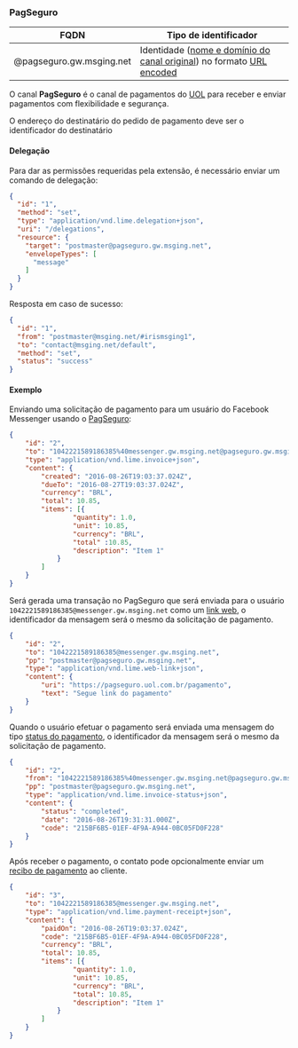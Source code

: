 ### PagSeguro
| FQDN                     | Tipo de identificador                                         | 
|--------------------------|---------------------------------------------------------------|
| @pagseguro.gw.msging.net | Identidade ([nome e domínio do canal original](./#/docs/concepts/addressing)) no formato [URL encoded](http://www.w3schools.com/tags/ref_urlencode.asp) | 

O canal **PagSeguro** é o canal de pagamentos do [UOL](https://pagseguro.uol.com.br/) para receber e enviar pagamentos com flexibilidade e segurança.

O endereço do destinatário do pedido de pagamento deve ser o identificador do destinatário 

#### Delegação
Para dar as permissões requeridas pela extensão, é necessário enviar um comando de delegação:

```json
{  
  "id": "1",
  "method": "set",
  "type": "application/vnd.lime.delegation+json",
  "uri": "/delegations",
  "resource": {  
    "target": "postmaster@pagseguro.gw.msging.net",
    "envelopeTypes": [  
      "message"
    ]
  }
}
```
Resposta em caso de sucesso:

```json
{
  "id": "1",
  "from": "postmaster@msging.net/#irismsging1",
  "to": "contact@msging.net/default",
  "method": "set",
  "status": "success"
}
```

#### Exemplo

Enviando uma solicitação de pagamento para um usuário do Facebook Messenger usando o [PagSeguro](./#/docs/payments/pagseguro):

```json
{
    "id": "2",
    "to": "1042221589186385%40messenger.gw.msging.net@pagseguro.gw.msging.net",
    "type": "application/vnd.lime.invoice+json",
    "content": {
        "created": "2016-08-26T19:03:37.024Z",
        "dueTo": "2016-08-27T19:03:37.024Z",
        "currency": "BRL",
        "total": 10.85,
        "items": [{
                "quantity": 1.0,
                "unit": 10.85,
                "currency": "BRL",
                "total" :10.85,
                "description": "Item 1"
            }
        ]
    }
}
```

Será gerada uma transação no PagSeguro que será enviada para o usuário `1042221589186385@messenger.gw.msging.net` como um [link web](./#/docs/content-types/web-link), o identificador da mensagem será o mesmo da solicitação de pagamento.

```json
{
    "id": "2",
    "to": "1042221589186385@messenger.gw.msging.net",
    "pp": "postmaster@pagseguro.gw.msging.net",
    "type": "application/vnd.lime.web-link+json",
    "content": { 
        "uri": "https://pagseguro.uol.com.br/pagamento",
        "text": "Segue link do pagamento"
    }
}
```

Quando o usuário efetuar o pagamento será enviada uma mensagem do tipo [status do pagamento](./#/docs/content-types/invoice-status), o identificador da mensagem será o mesmo da solicitação de pagamento.

```json
{
    "id": "2",
    "from": "1042221589186385%40messenger.gw.msging.net@pagseguro.gw.msging.net",
    "pp": "postmaster@pagseguro.gw.msging.net",
    "type": "application/vnd.lime.invoice-status+json",
    "content": {
        "status": "completed",
        "date": "2016-08-26T19:31:31.000Z",
        "code": "215BF6B5-01EF-4F9A-A944-0BC05FD0F228"
    }
}
```

Após receber o pagamento, o contato pode opcionalmente enviar um [recibo de pagamento](./#/docs/content-types/payment-receipt) ao cliente.

```json
{
    "id": "3",
    "to": "1042221589186385@messenger.gw.msging.net",
    "type": "application/vnd.lime.payment-receipt+json",
    "content": {
        "paidOn": "2016-08-26T19:03:37.024Z",
        "code": "215BF6B5-01EF-4F9A-A944-0BC05FD0F228",
        "currency": "BRL",
        "total": 10.85,
        "items": [{
                "quantity": 1.0,
                "unit": 10.85,
                "currency": "BRL",
                "total": 10.85,
                "description": "Item 1"
            }
        ]
    }
}
```

